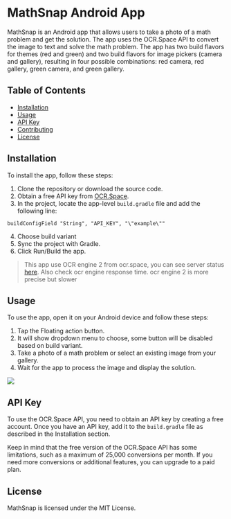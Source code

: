 # MathSnap Android App

MathSnap is an Android app that allows users to take a photo of a math problem and get the solution. The app uses the OCR.Space API to convert the image to text and solve the math problem. The app has two build flavors for themes (red and green) and two build flavors for image pickers (camera and gallery), resulting in four possible combinations: red camera, red gallery, green camera, and green gallery.

## Table of Contents

- [Installation](#installation)
- [Usage](#usage)
- [API Key](#api-key)
- [Contributing](#contributing)
- [License](#license)

## Installation

To install the app, follow these steps:

1. Clone the repository or download the source code.
2. Obtain a free API key from [OCR.Space](https://ocr.space/ocrapi/freekey).
3. In the project, locate the app-level `build.gradle` file and add the following line:
```
buildConfigField "String", "API_KEY", "\"example\""
```
4. Choose build variant
5. Sync the project with Gradle.
6. Click Run/Build the app.


> This app use OCR engine 2 from ocr.space, you can see server status [here](https://status.ocr.space/).
> Also check ocr engine response time. ocr engine 2 is more precise but slower

## Usage

To use the app, open it on your Android device and follow these steps:

1. Tap the Floating action button.
2. It will show dropdown menu to choose, some button will be disabled based on build variant.
3. Take a photo of a math problem or select an existing image from your gallery.
4. Wait for the app to process the image and display the solution.

<img src="Screenshots/image1.png"/>

## API Key

To use the OCR.Space API, you need to obtain an API key by creating a free account. Once you have an API key, add it to the `build.gradle` file as described in the Installation section.

Keep in mind that the free version of the OCR.Space API has some limitations, such as a maximum of 25,000 conversions per month. If you need more conversions or additional features, you can upgrade to a paid plan.

## License
MathSnap is licensed under the MIT License.
